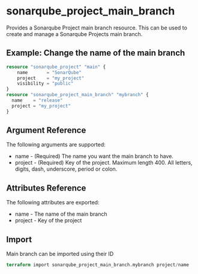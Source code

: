 # sonarqube_project_main_branch
Provides a Sonarqube Project main branch resource. This can be used to create and manage a Sonarqube Projects main branch.

## Example: Change the name of the main branch
```terraform
resource "sonarqube_project" "main" {
    name       = "SonarQube"
    project    = "my_project"
    visibility = "public" 
}
resource "sonarqube_project_main_branch" "mybranch" {
  name    = "release"
  project = "my_project"
}
```

## Argument Reference
The following arguments are supported:

- name - (Required) The name you want the main branch to have.
- project - (Required) Key of the project. Maximum length 400. All letters, digits, dash, underscore, period or colon.

## Attributes Reference
The following attributes are exported:
- name - The name of the main branch
- project - Key of the project

## Import

Main branch can be imported using their ID

```terraform
terraform import sonarqube_project_main_branch.mybranch project/name
```